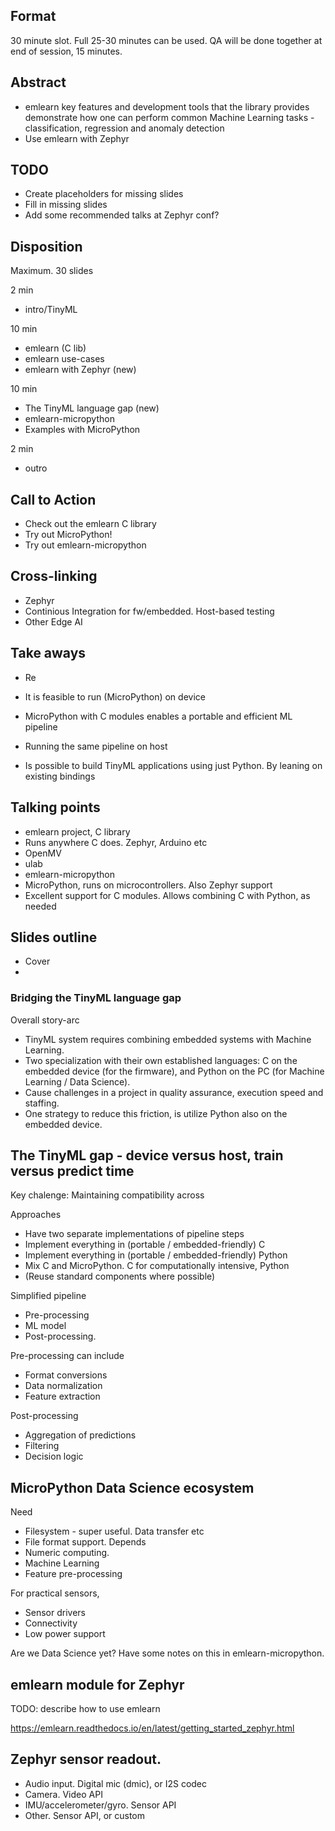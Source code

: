 

## Format

30 minute slot.
Full 25-30 minutes can be used.
QA will be done together at end of session, 15 minutes.


## Abstract

- emlearn
key features and development tools that the library provides
demonstrate how one can perform common Machine Learning tasks - classification, regression and anomaly detection
- Use emlearn with Zephyr

## TODO

- Create placeholders for missing slides
- Fill in missing slides
- Add some recommended talks at Zephyr conf?

## Disposition

Maximum. 30 slides 

2 min
- intro/TinyML

10 min
- emlearn (C lib)
- emlearn use-cases
- emlearn with Zephyr (new)

10 min

- The TinyML language gap (new)
- emlearn-micropython
- Examples with MicroPython

2 min
- outro


## Call to Action

- Check out the emlearn C library
- Try out MicroPython!
- Try out emlearn-micropython

## Cross-linking

- Zephyr
- Continious Integration for fw/embedded.
Host-based testing
- Other Edge AI

## Take aways

- Re
- It is feasible to run (MicroPython) on device
- MicroPython with C modules enables a portable and efficient ML pipeline
- Running the same pipeline on host

- Is possible to build TinyML applications using just Python. By leaning on existing bindings

## Talking points

- emlearn project, C library
- Runs anywhere C does. Zephyr, Arduino etc
- OpenMV
- ulab
- emlearn-micropython
- MicroPython, runs on microcontrollers. Also Zephyr support
- Excellent support for C modules. Allows combining C with Python, as needed

## Slides outline

- Cover
- 


### Bridging the TinyML language gap

Overall story-arc

- TinyML system requires combining embedded systems with Machine Learning.
- Two specialization with their own established languages:
C on the embedded device (for the firmware), and Python on the PC (for Machine Learning / Data Science).
- Cause challenges in a project in quality assurance, execution speed and staffing.
- One strategy to reduce this friction, is utilize Python also on the embedded device.


## The TinyML gap - device versus host, train versus predict time

Key chalenge: Maintaining compatibility across

Approaches

- Have two separate implementations of pipeline steps
- Implement everything in (portable / embedded-friendly) C
- Implement everything in (portable / embedded-friendly) Python
- Mix C and MicroPython. C for computationally intensive, Python
- (Reuse standard components where possible)

Simplified pipeline

- Pre-processing
- ML model
- Post-processing.

Pre-processing can include

- Format conversions
- Data normalization
- Feature extraction

Post-processing

- Aggregation of predictions
- Filtering
- Decision logic


## MicroPython Data Science ecosystem

Need 

- Filesystem - super useful. Data transfer etc
- File format support. Depends
- Numeric computing.
- Machine Learning
- Feature pre-processing

For practical sensors,

- Sensor drivers
- Connectivity
- Low power support



Are we Data Science yet?
Have some notes on this in emlearn-micropython.


## emlearn module for Zephyr

TODO: describe how to use emlearn

https://emlearn.readthedocs.io/en/latest/getting_started_zephyr.html

## Zephyr sensor readout.

- Audio input. Digital mic (dmic), or I2S codec
- Camera. Video API
- IMU/accelerometer/gyro. Sensor API
- Other. Sensor API, or custom


